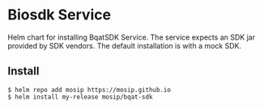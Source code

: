 # Biosdk Service

Helm chart for installing BqatSDK Service.  The service expects an SDK jar provided by SDK vendors.  The default installation is with a mock SDK.

## Install

```console
$ helm repo add mosip https://mosip.github.io
$ helm install my-release mosip/bqat-sdk
```


